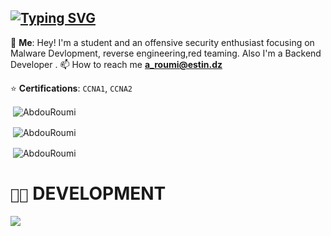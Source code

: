 ## [![Typing SVG](https://readme-typing-svg.demolab.com?font=JetBrains+Mono&weight=2000&pause=1000&width=435&lines=Welcome+to+E1B1g's+Spot!!!;Check+my+Repos+for+some+Malwares;Shadow+Boxing+with+IDA;Currently+learning+AV+And+EDR+EVASION)](https://git.io/typing-svg)

💬 **Me**: Hey! I'm a student and an offensive security enthusiast focusing on Malware Devlopment, reverse engineering,red teaming. Also I'm a Backend Developer .
📫 How to reach me **<a_roumi@estin.dz>**

⭐ **Certifications**: `CCNA1`, `CCNA2`


<p>&nbsp;<img align="center" src="https://github-readme-stats.vercel.app/api/top-langs/?username=AbdouRoumi&layout=compact&count_private=true&theme=dark&hide=c%2b%2b,Cmake,ShaderLab,Makefile,Mathematica,HLSL,rOFF,SWIFT,Unity3D%20Asset&langs_count=10" alt="AbdouRoumi" /></p>

<p>&nbsp;<img align="center" src="https://github-readme-stats.vercel.app/api?username=AbdouRoumi&theme=dracula&show_icons=true&count_private=true&include_all_commits=true" alt="AbdouRoumi" /></p>
<p>&nbsp;<img align="center" src="https://streak-stats.demolab.com/?user=AbdouRoumi&theme=highcontrast" alt="AbdouRoumi" /></p>

#  `👨‍💻` DEVELOPMENT

[![](https://skillicons.dev/icons?i=c,python,bash,neovim,vim,visualstudio,vscode,windows,js,html,css,mongodb,mysql,nodejs,expressjs,docker)](https://skillicons.dev)
